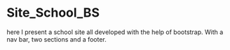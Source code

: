 # Site_School_BS
here I present a school site all developed with the help of bootstrap. With a nav bar, two sections and a footer.
